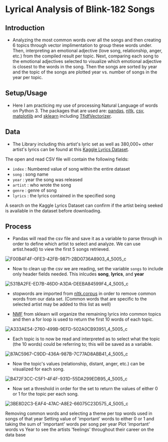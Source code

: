 # Lyrical Analysis of Blink-182 Songs

## Introduction 
* Analyzing the most common words over all the songs and then creating 6 topics through vector implimentation to group these words under. Then, interpreting an emotional adjective (love song, relationship, anger, etc.) from the compiled result per topic. Next, comparing each song to the emotional adjectives selected to visualize which emotional adjective is closest to the words in the song. Then the songs are sorted by year and the topic of the songs are plotted year vs. number of songs in the year per topic. 

## Setup/Usage
* Here I am practicing my use of processing Natural Language of words on Python 3. 
The packages that are used are: [pandas](https://pandas.pydata.org/pandas-docs/stable/install.html), [nltk](https://www.nltk.org/install.html), [csv](https://docs.python.org/3/library/csv.html), [matplotlib](https://matplotlib.org/3.1.1/users/installing.html) and [sklearn](https://scikit-learn.org/stable/install.html) including [TfidfVectorizer](https://scikit-learn.org/stable/modules/generated/sklearn.feature_extraction.text.TfidfVectorizer.html).

## Data
* The Library including this artist's lyric set as well as 380,000+ other artist's lyrics can be found at this [Kaggle Lyrics Dataset](https://www.kaggle.com/gyani95/380000-lyrics-from-metrolyrics).

The open and read CSV file will contain the following fields:

* `index` : Numbered value of song within the entire dataset 
* `song` : song name
* `year` : year the song was released
* `artist` : who wrote the song
* `genre` : genre of song
* `lyrics` : the lyrics contained in the specified song

A search on the Kaggle Lyrics Dataset can confirm if the artist being seeked is available in the dataset before downloading. 

## Process 

* Pandas will read the csv file and save it as a variable to parse through in order to define which artist to select and analyze. We can use artist.head() to view the first 5 songs retrieved. 

![F00B4F4F-0FE3-42FB-9871-2BD0736A8903_4_5005_c](https://user-images.githubusercontent.com/55423732/71784743-d3b26200-2fc4-11ea-9690-eb60343b53e9.jpeg)

* Now to clean up the csv we are reading, set the variable `songs` to include only header fields needed. This inlcudes **song**, **lyrics**, and **year**

![531BA2FE-ED7B-46D0-A3DA-DEEBA84599F4_4_5005_c](https://user-images.githubusercontent.com/55423732/71784892-dca43300-2fc6-11ea-92dc-702322f26e1d.jpeg)

* stopwords are imported from [nltk.corpus](https://www.nltk.org/api/nltk.corpus.html) in order to remove common words from our data set. (Common words that are specific to the selected artist may be added to this list as well)

* [NMF](https://scikit-learn.org/stable/modules/generated/sklearn.decomposition.NMF.html) from sklearn will organize the remaining lyrics into common topics and then a for loop is used to return the first 10 words of each topic. 

![A333AE54-2760-499B-9EFD-502A0CB93951_4_5005_c](https://user-images.githubusercontent.com/55423732/71784995-5e489080-2fc8-11ea-9e6d-955ecfa77bcb.jpeg)

* Each topic is to now be read and interpreted as to select what the topic (the 10 words) could be referring to; this will be saved as a variable. 

![87AC5967-C9DD-436A-987B-7C77AD8ABB41_4_5005_c](https://user-images.githubusercontent.com/55423732/71785031-eb8be500-2fc8-11ea-9ce9-0c2eb4b99677.jpeg)

* Now the topic's values (relationship, distant, anger, etc.) can be visualized for each song. 

![B472F3CC-C5F1-4F4F-931D-55DA299EDB95_4_5005_c](https://user-images.githubusercontent.com/55423732/71785119-e0858480-2fc9-11ea-9d07-f550d61cc015.jpeg)

* Now set a threshold in order for the set to return the values of either 0 or 1 for the topic per each song. 

![3BE8D2C3-EAF4-47AC-A8E2-66075C23D575_4_5005_c](https://user-images.githubusercontent.com/55423732/71785104-addb8c00-2fc9-11ea-807a-db3a6152b8e1.jpeg)

Removing common words and selecting a theme per top words used in songs of that year 
Setting value of 'important' words to either 0 or 1 and taking the sum of 'important' words per song per year
Plot 'important' words vs Year to see the artists 'feelings' throughout their career on the data base
